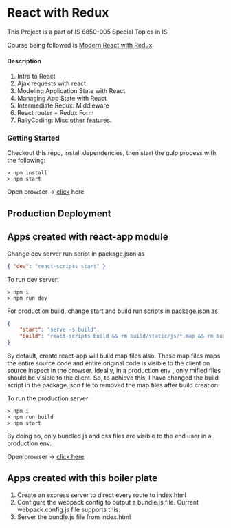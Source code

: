 # React with Redux

This Project is a part of IS 6850-005 Special Topics in IS

Course being followed is [Modern React with Redux](https://www.udemy.com/react-redux/)

#### Description

1. Intro to React
2. Ajax requests with react
3. Modeling Application State with React
4. Managing App State with React
5. Intermediate Redux: Middleware
6. React router + Redux Form
7. RallyCoding: Misc other features. 


### Getting Started

Checkout this repo, install dependencies, then start the gulp process with the following:

```
> npm install
> npm start
```

Open browser -> [click](http://localhost:8080) here

## Production Deployment

## Apps created with react-app module

Change dev server run script in package.json as 
```json
{ "dev": "react-scripts start" }
```

To run dev server:
```
> npm i
> npm run dev
```

For production build, change start and build run scripts in package.json as

```json
{ 
    "start": "serve -s build",
    "build": "react-scripts build && rm build/static/js/*.map && rm build/static/css/*.map"
}
```

By default, create react-app will build map files also. These map files maps the entire source code and entire original code is 
visible to the client on source inspect in the browser. Ideally, in a production env , only mified files should be visible to the 
client. So, to achieve this, I have changed the build script in the package.json file to removed the map files after build creation.

To run the production server

```
> npm i
> npm run build
> npm start
```

By doing so, only bundled js and css files are visible to the end user in a production env.

Open browser -> [click here](http://localhost:5000)

## Apps created with this boiler plate

1. Create an express server to direct every route to index.html
2. Configure the webpack config to output a bundle.js file. Current webpack.config.js file supports this.
3. Server the bundle.js file from index.html